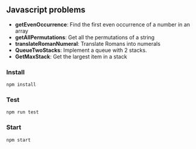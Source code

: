 ## Javascript problems

* **getEvenOccurrence**: Find the first even occurrence of a number in an array
* **getAllPermutations**: Get all the permutations of a string
* **translateRomanNumeral**: Translate Romans into numerals
* **QueueTwoStacks**: Implement a queue with 2 stacks.
* **GetMaxStack**: Get the largest item in a stack

### Install
`npm install`

### Test
`npm run test`

### Start
`npm start`